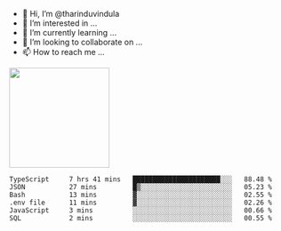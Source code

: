 - 👋 Hi, I’m @tharinduvindula
- 👀 I’m interested in ...
- 🌱 I’m currently learning ...
- 💞️ I’m looking to collaborate on ...
- 📫 How to reach me ...

<!---
tharinduvindula/tharinduvindula is a ✨ special ✨ repository because its `README.md` (this file) appears on your GitHub profile.
You can click the Preview link to take a look at your changes.
--->

<img height="180em" src="https://github-readme-stats.vercel.app/api?username=tharinduvindula&show_icons=true&hide_border=false&&count_private=true&include_all_commits=true" />


<!--START_SECTION:waka-->

```text
TypeScript     7 hrs 41 mins   ██████████████████████░░░   88.48 %
JSON           27 mins         █▒░░░░░░░░░░░░░░░░░░░░░░░   05.23 %
Bash           13 mins         ▓░░░░░░░░░░░░░░░░░░░░░░░░   02.55 %
.env file      11 mins         ▓░░░░░░░░░░░░░░░░░░░░░░░░   02.26 %
JavaScript     3 mins          ░░░░░░░░░░░░░░░░░░░░░░░░░   00.66 %
SQL            2 mins          ░░░░░░░░░░░░░░░░░░░░░░░░░   00.55 %
```

<!--END_SECTION:waka-->
